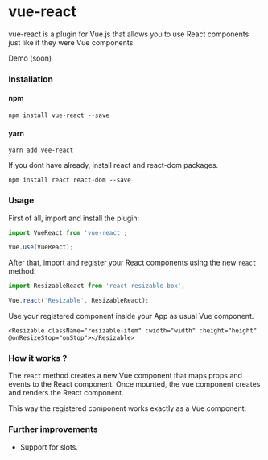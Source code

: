 # vue-react

vue-react is a plugin for Vue.js that allows you to use React components just like if they were Vue components.

Demo (soon)

### Installation

#### npm

```
npm install vue-react --save
```

#### yarn

```
yarn add vee-react
```

If you dont have already, install react and react-dom packages.

```
npm install react react-dom --save
```

### Usage

First of all, import and install the plugin:

```javascript
import VueReact from 'vue-react';

Vue.use(VueReact);
```

After that, import and register your React components using the new `react` method:

```javascript
import ResizableReact from 'react-resizable-box';

Vue.react('Resizable', ResizableReact);
```

Use your registered component inside your App as usual Vue component.

```vue
<Resizable className="resizable-item" :width="width" :height="height" @onResizeStop="onStop"></Resizable>
```

### How it works ?

The `react` method creates a new Vue component that maps props and events to the React component. Once mounted, the vue component creates and renders the React component.

This way the registered component works exactly as a Vue component.

### Further improvements

- Support for slots.